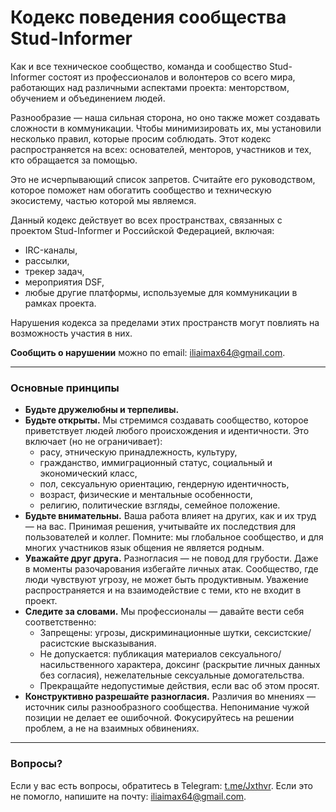 # Кодекс поведения сообщества Stud-Informer

Как и все техническое сообщество, команда и сообщество Stud-Informer состоят из профессионалов и волонтеров со всего мира, работающих над различными аспектами проекта: менторством, обучением и объединением людей.

Разнообразие — наша сильная сторона, но оно также может создавать сложности в коммуникации. Чтобы минимизировать их, мы установили несколько правил, которые просим соблюдать. Этот кодекс распространяется на всех: основателей, менторов, участников и тех, кто обращается за помощью.

Это не исчерпывающий список запретов. Считайте его руководством, которое поможет нам обогатить сообщество и техническую экосистему, частью которой мы являемся.

Данный кодекс действует во всех пространствах, связанных с проектом Stud-Informer и Российской Федерацией, включая:
- IRC-каналы,
- рассылки,
- трекер задач,
- мероприятия DSF,
- любые другие платформы, используемые для коммуникации в рамках проекта.

Нарушения кодекса за пределами этих пространств могут повлиять на возможность участия в них.

**Сообщить о нарушении** можно по email: [iliaimax64@gmail.com](mailto:iliaimax64@gmail.com).

---

### Основные принципы

- **Будьте дружелюбны и терпеливы.**
- **Будьте открыты.** Мы стремимся создавать сообщество, которое приветствует людей любого происхождения и идентичности. Это включает (но не ограничивает):
  - расу, этническую принадлежность, культуру,
  - гражданство, иммиграционный статус, социальный и экономический класс,
  - пол, сексуальную ориентацию, гендерную идентичность,
  - возраст, физические и ментальные особенности,
  - религию, политические взгляды, семейное положение.
- **Будьте внимательны.** Ваша работа влияет на других, как и их труд — на вас. Принимая решения, учитывайте их последствия для пользователей и коллег. Помните: мы глобальное сообщество, и для многих участников язык общения не является родным.
- **Уважайте друг друга.** Разногласия — не повод для грубости. Даже в моменты разочарования избегайте личных атак. Сообщество, где люди чувствуют угрозу, не может быть продуктивным. Уважение распространяется и на взаимодействие с теми, кто не входит в проект.
- **Следите за словами.** Мы профессионалы — давайте вести себя соответственно:
  - Запрещены: угрозы, дискриминационные шутки, сексистские/расистские высказывания.
  - Не допускается: публикация материалов сексуального/насильственного характера, доксинг (раскрытие личных данных без согласия), нежелательные сексуальные домогательства.
  - Прекращайте недопустимые действия, если вас об этом просят.
- **Конструктивно разрешайте разногласия.** Различия во мнениях — источник силы разнообразного сообщества. Непонимание чужой позиции не делает ее ошибочной. Фокусируйтесь на решении проблем, а не на взаимных обвинениях.

---

### Вопросы?

Если у вас есть вопросы, обратитесь в Telegram: [t.me/Jxthvr](https://t.me/Jxthvr). Если это не помогло, напишите на почту: [iliaimax64@gmail.com](mailto:iliaimax64@gmail.com).
